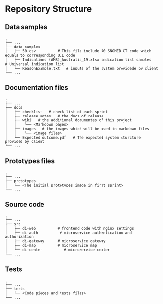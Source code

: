 # Repository Structure

## Data samples

    .
    ├── ...
    ├── data samples     
    │   ├── 50.csv          # This file include 50 SNOMED-CT code which equals to corresponding UIL code
    │   ├── Indications (AMS)_Australia_19.xlsx indication list samples         # Universal indication list
    │   └── ReasonExample.txt   # inputs of the system providede by client
    └── ...

## Documentation files

    .
    ├── ...
    ├── docs                   
    │   ├── checklist   # check list of each sprint         
    │   ├── release notes   # the docs of release
    │   ├── wiki   # the additional documentes of this project
    │   │    └── <Markdown pages>
    │   ├── images   # the images which will be used in markdown files
    │   │    └── <image files>
    │   └── Expected outcome.pdf   # The expected system sturcture provided by client  
    └── ...

## Prototypes files

    .
    ├── ...
    ├── prototypes                   
    │   └── <The initial prototypes image in first sprint>
    └── ...

## Source code

    .
    ├── ...
    ├── src                   
    │   ├── di-web          # frontend code with nginx settings 
    │   ├── di-auth          # microservice authentication and authorization 
    │   ├── di-gateway      # microservice gateway 
    │   ├── di-map          # microservice map       
    │   └── di-center          # microservice center   
    └── ...

## Tests 

    .
    ├── ...
    ├── tests                   
    │   └── <Code pieces and tests files>
    └── ...